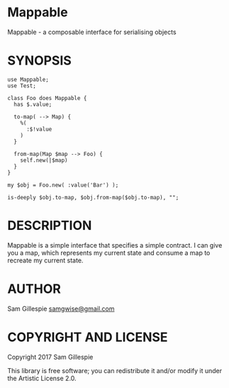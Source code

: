 Mappable
========

Mappable - a composable interface for serialising objects

SYNOPSIS
========

    use Mappable;
    use Test;

    class Foo does Mappable {
      has $.value;

      to-map( --> Map) {
        %(
          :$!value
        )
      }

      from-map(Map $map --> Foo) {
        self.new(|$map)
      }
    }

    my $obj = Foo.new( :value('Bar') );

    is-deeply $obj.to-map, $obj.from-map($obj.to-map), "";

DESCRIPTION
===========

Mappable is a simple interface that specifies a simple contract. I can give you a map, which represents my current state and consume a map to recreate my current state.

AUTHOR
======

Sam Gillespie <samgwise@gmail.com>

COPYRIGHT AND LICENSE
=====================

Copyright 2017 Sam Gillespie

This library is free software; you can redistribute it and/or modify it under the Artistic License 2.0.
